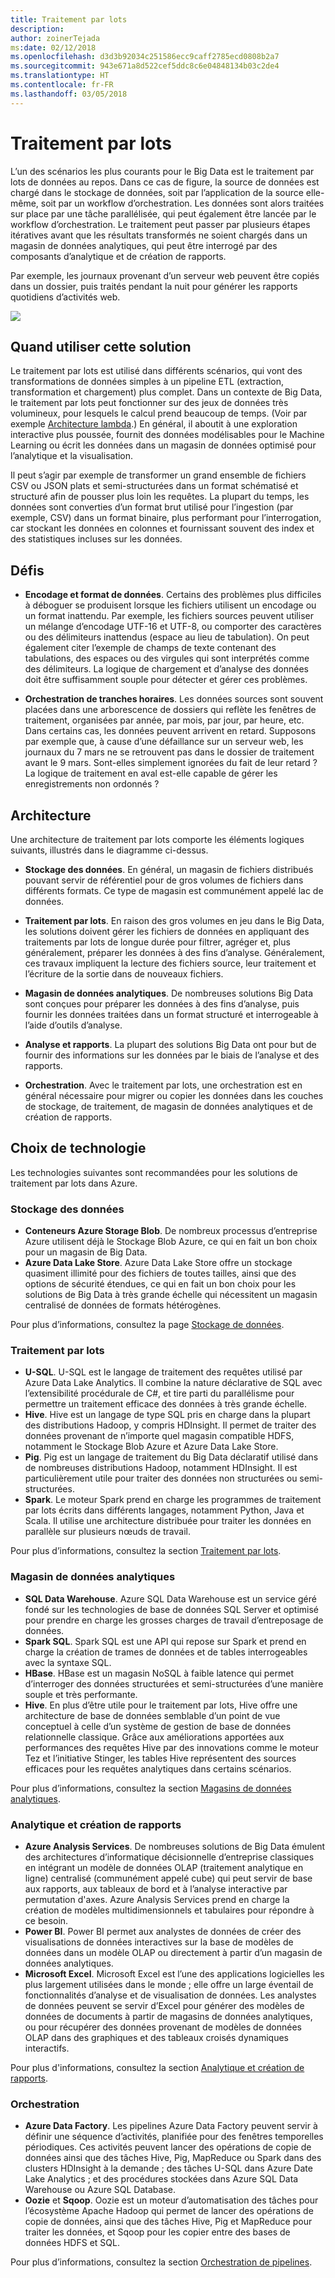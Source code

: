 ```yaml
---
title: Traitement par lots
description: 
author: zoinerTejada
ms:date: 02/12/2018
ms.openlocfilehash: d3d3b92034c251586ecc9caff2785ecd0808b2a7
ms.sourcegitcommit: 943e671a8d522cef5ddc8c6e04848134b03c2de4
ms.translationtype: HT
ms.contentlocale: fr-FR
ms.lasthandoff: 03/05/2018
---
```

# <a name="batch-processing"></a>Traitement par lots

L’un des scénarios les plus courants pour le Big Data est le traitement par lots de données au repos. Dans ce cas de figure, la source de données est chargé dans le stockage de données, soit par l’application de la source elle-même, soit par un workflow d’orchestration. Les données sont alors traitées sur place par une tâche parallélisée, qui peut également être lancée par le workflow d’orchestration. Le traitement peut passer par plusieurs étapes itératives avant que les résultats transformés ne soient chargés dans un magasin de données analytiques, qui peut être interrogé par des composants d’analytique et de création de rapports.

Par exemple, les journaux provenant d’un serveur web peuvent être copiés dans un dossier, puis traités pendant la nuit pour générer les rapports quotidiens d’activités web.

![](./images/batch-pipeline.png)

## <a name="when-to-use-this-solution"></a>Quand utiliser cette solution

Le traitement par lots est utilisé dans différents scénarios, qui vont des transformations de données simples à un pipeline ETL (extraction, transformation et chargement) plus complet. Dans un contexte de Big Data, le traitement par lots peut fonctionner sur des jeux de données très volumineux, pour lesquels le calcul prend beaucoup de temps. (Voir par exemple [Architecture lambda](../concepts/big-data.md#lambda-architecture).) En général, il aboutit à une exploration interactive plus poussée, fournit des données modélisables pour le Machine Learning ou écrit les données dans un magasin de données optimisé pour l’analytique et la visualisation.

Il peut s’agir par exemple de transformer un grand ensemble de fichiers CSV ou JSON plats et semi-structurées dans un format schématisé et structuré afin de pousser plus loin les requêtes. La plupart du temps, les données sont converties d’un format brut utilisé pour l’ingestion (par exemple, CSV) dans un format binaire, plus performant pour l’interrogation, car stockant les données en colonnes et fournissant souvent des index et des statistiques incluses sur les données.

## <a name="challenges"></a>Défis

- **Encodage et format de données**. Certains des problèmes plus difficiles à déboguer se produisent lorsque les fichiers utilisent un encodage ou un format inattendu. Par exemple, les fichiers sources peuvent utiliser un mélange d’encodage UTF-16 et UTF-8, ou comporter des caractères ou des délimiteurs inattendus (espace au lieu de tabulation). On peut également citer l’exemple de champs de texte contenant des tabulations, des espaces ou des virgules qui sont interprétés comme des délimiteurs. La logique de chargement et d’analyse des données doit être suffisamment souple pour détecter et gérer ces problèmes.

- **Orchestration de tranches horaires**. Les données sources sont souvent placées dans une arborescence de dossiers qui reflète les fenêtres de traitement, organisées par année, par mois, par jour, par heure, etc. Dans certains cas, les données peuvent arrivent en retard. Supposons par exemple que, à cause d’une défaillance sur un serveur web, les journaux du 7 mars ne se retrouvent pas dans le dossier de traitement avant le 9 mars. Sont-elles simplement ignorées du fait de leur retard ? La logique de traitement en aval est-elle capable de gérer les enregistrements non ordonnés ?

## <a name="architecture"></a>Architecture

Une architecture de traitement par lots comporte les éléments logiques suivants, illustrés dans le diagramme ci-dessus.

- **Stockage des données**. En général, un magasin de fichiers distribués pouvant servir de référentiel pour de gros volumes de fichiers dans différents formats. Ce type de magasin est communément appelé lac de données. 

- **Traitement par lots**. En raison des gros volumes en jeu dans le Big Data, les solutions doivent gérer les fichiers de données en appliquant des traitements par lots de longue durée pour filtrer, agréger et, plus généralement, préparer les données à des fins d’analyse. Généralement, ces travaux impliquent la lecture des fichiers source, leur traitement et l’écriture de la sortie dans de nouveaux fichiers. 

- **Magasin de données analytiques**. De nombreuses solutions Big Data sont conçues pour préparer les données à des fins d’analyse, puis fournir les données traitées dans un format structuré et interrogeable à l’aide d’outils d’analyse. 

- **Analyse et rapports**. La plupart des solutions Big Data ont pour but de fournir des informations sur les données par le biais de l’analyse et des rapports. 

- **Orchestration**. Avec le traitement par lots, une orchestration est en général nécessaire pour migrer ou copier les données dans les couches de stockage, de traitement, de magasin de données analytiques et de création de rapports.

## <a name="technology-choices"></a>Choix de technologie

Les technologies suivantes sont recommandées pour les solutions de traitement par lots dans Azure.

### <a name="data-storage"></a>Stockage des données

- **Conteneurs Azure Storage Blob**. De nombreux processus d’entreprise Azure utilisent déjà le Stockage Blob Azure, ce qui en fait un bon choix pour un magasin de Big Data.
- **Azure Data Lake Store**. Azure Data Lake Store offre un stockage quasiment illimité pour des fichiers de toutes tailles, ainsi que des options de sécurité étendues, ce qui en fait un bon choix pour les solutions de Big Data à très grande échelle qui nécessitent un magasin centralisé de données de formats hétérogènes.

Pour plus d’informations, consultez la page [Stockage de données](../technology-choices/data-storage.md).

### <a name="batch-processing"></a>Traitement par lots

- **U-SQL**. U-SQL est le langage de traitement des requêtes utilisé par Azure Data Lake Analytics. Il combine la nature déclarative de SQL avec l’extensibilité procédurale de C#, et tire parti du parallélisme pour permettre un traitement efficace des données à très grande échelle.
- **Hive**. Hive est un langage de type SQL pris en charge dans la plupart des distributions Hadoop, y compris HDInsight. Il permet de traiter des données provenant de n’importe quel magasin compatible HDFS, notamment le Stockage Blob Azure et Azure Data Lake Store.
- **Pig**. Pig est un langage de traitement du Big Data déclaratif utilisé dans de nombreuses distributions Hadoop, notamment HDInsight. Il est particulièrement utile pour traiter des données non structurées ou semi-structurées.
- **Spark**. Le moteur Spark prend en charge les programmes de traitement par lots écrits dans différents langages, notamment Python, Java et Scala. Il utilise une architecture distribuée pour traiter les données en parallèle sur plusieurs nœuds de travail.

Pour plus d’informations, consultez la section [Traitement par lots](../technology-choices/batch-processing.md).

### <a name="analytical-data-store"></a>Magasin de données analytiques

- **SQL Data Warehouse**. Azure SQL Data Warehouse est un service géré fondé sur les technologies de base de données SQL Server et optimisé pour prendre en charge les grosses charges de travail d’entreposage de données.
- **Spark SQL**. Spark SQL est une API qui repose sur Spark et prend en charge la création de trames de données et de tables interrogeables avec la syntaxe SQL.
- **HBase**. HBase est un magasin NoSQL à faible latence qui permet d’interroger des données structurées et semi-structurées d’une manière souple et très performante.
- **Hive**. En plus d’être utile pour le traitement par lots, Hive offre une architecture de base de données semblable d’un point de vue conceptuel à celle d’un système de gestion de base de données relationnelle classique. Grâce aux améliorations apportées aux performances des requêtes Hive par des innovations comme le moteur Tez et l’initiative Stinger, les tables Hive représentent des sources efficaces pour les requêtes analytiques dans certains scénarios.

Pour plus d’informations, consultez la section [Magasins de données analytiques](../technology-choices/analytical-data-stores.md).

### <a name="analytics-and-reporting"></a>Analytique et création de rapports

- **Azure Analysis Services**. De nombreuses solutions de Big Data émulent des architectures d’informatique décisionnelle d’entreprise classiques en intégrant un modèle de données OLAP (traitement analytique en ligne) centralisé (communément appelé cube) qui peut servir de base aux rapports, aux tableaux de bord et à l’analyse interactive par permutation d'axes. Azure Analysis Services prend en charge la création de modèles multidimensionnels et tabulaires pour répondre à ce besoin.
- **Power BI**. Power BI permet aux analystes de données de créer des visualisations de données interactives sur la base de modèles de données dans un modèle OLAP ou directement à partir d’un magasin de données analytiques.
- **Microsoft Excel**. Microsoft Excel est l’une des applications logicielles les plus largement utilisées dans le monde ; elle offre un large éventail de fonctionnalités d’analyse et de visualisation de données. Les analystes de données peuvent se servir d’Excel pour générer des modèles de données de documents à partir de magasins de données analytiques, ou pour récupérer des données provenant de modèles de données OLAP dans des graphiques et des tableaux croisés dynamiques interactifs.

Pour plus d'informations, consultez la section [Analytique et création de rapports](../technology-choices/analysis-visualizations-reporting.md).

### <a name="orchestration"></a>Orchestration

- **Azure Data Factory**. Les pipelines Azure Data Factory peuvent servir à définir une séquence d’activités, planifiée pour des fenêtres temporelles périodiques. Ces activités peuvent lancer des opérations de copie de données ainsi que des tâches Hive, Pig, MapReduce ou Spark dans des clusters HDInsight à la demande ; des tâches U-SQL dans Azure Date Lake Analytics ; et des procédures stockées dans Azure SQL Data Warehouse ou Azure SQL Database.
- **Oozie** et **Sqoop**. Oozie est un moteur d’automatisation des tâches pour l’écosystème Apache Hadoop qui permet de lancer des opérations de copie de données, ainsi que des tâches Hive, Pig et MapReduce pour traiter les données, et Sqoop pour les copier entre des bases de données HDFS et SQL.

Pour plus d’informations, consultez la section [Orchestration de pipelines](../technology-choices/pipeline-orchestration-data-movement.md).
